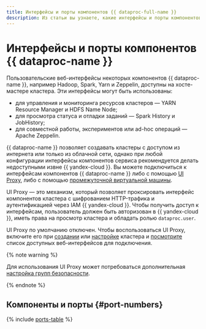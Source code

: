 ```yaml
---
title: Интерфейсы и порты компонентов {{ dataproc-full-name }}
description: Из статьи вы узнаете, какие интерфейсы и порты компонентов поддерживаются в {{ dataproc-name }}, а также как их использовать.
---
```


# Интерфейсы и порты компонентов {{ dataproc-name }}

Пользовательские веб-интерфейсы некоторых компонентов {{ dataproc-name }}, например Hadoop, Spark, Yarn и Zeppelin, доступны на хосте-мастере кластера. Эти интерфейсы могут быть использованы:

* для управления и мониторинга ресурсов кластеров — YARN Resource Manager и HDFS Name Node;
* для просмотра статуса и отладки заданий — Spark History и JobHistory;
* для совместной работы, экспериментов или ad-hoc операций — Apache Zeppelin.

{{ dataproc-name }} позволяет создавать кластеры с доступом из интернета или только из облачной сети, однако при любой конфигурации интерфейсы компонентов сервиса рекомендуется делать недоступными извне {{ yandex-cloud }}. Вы можете подключиться к интерфейсам компонентов {{ dataproc-name }} либо с помощью [UI Proxy](../operations/connect-interfaces.md#ui-proxy), либо с помощью [промежуточной виртуальной машины](../operations/connect-interfaces.md#routing).

UI Proxy — это механизм, который позволяет проксировать интерфейс компонентов кластера с шифрованием HTTP-трафика и аутентификацией через IAM {{ yandex-cloud }}. Чтобы получить доступ к интерфейсам, пользователь должен быть авторизован в {{ yandex-cloud }}, иметь права на просмотр кластера и обладать ролью `dataproc.user`.

UI Proxy по умолчанию отключен. Чтобы воспользоваться UI Proxy, включите его при [создании](../operations/cluster-create.md#create) или [настройке](../operations/connect-interfaces.md#ui-proxy-enable) кластера и [посмотрите](../operations/connect-interfaces.md#ui-proxy-list) список доступных веб-интерфейсов для подключения.

{% note warning %}

Для использования UI Proxy может потребоваться дополнительная [настройка групп безопасности](../operations/connect.md#configuring-security-groups).

{% endnote %}

## Компоненты и порты {#port-numbers}

{% include [ports-table](../../_includes/data-proc/ports-table.md) %}
